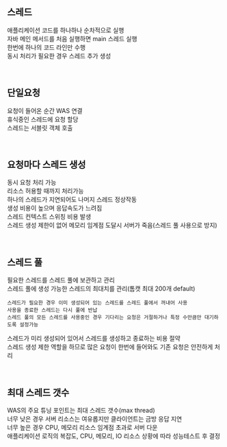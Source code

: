 ## 스레드
애플리케이션 코드를 하나하나 순차적으로 실행  
자바 메인 메서드를 처음 실행하면 main 스레드 실행  
한번에 하나의 코드 라인만 수행  
동시 처리가 필요한 경우 스레드 추가 생성   

<br>

## 단일요청
요청이 들어온 순간 WAS 연결  
휴식중인 스레드에 요청 할당  
스레드는 서블릿 객체 호출  

<br>

## 요청마다 스레드 생성
동시 요청 처리 가능  
리소스 허용할 때까지 처리가능  
하나의 스레드가 지연되어도 나머지 스레드 정상작동  
생성 비용이 높으며 응답속도가 느려짐  
스레드 컨텍스트 스위칭 비용 발생  
스레드 생성 제한이 없어 메모리 임계점 도달시 서버가 죽음(스레드 풀 사용으로 방지)  

<br>

## 스레드 풀
필요한 스레드를 스레드 풀에 보관하고 관리  
스레드 풀에 생성 가능한 스레드의 최대치를 관리(톰캣 최대 200개 default)  

    스레드가 필요한 경우 이미 생성되어 있는 스레드를 스레드 풀에서 꺼내어 사용
    사용을 종료한 스레드는 다시 풀에 반납
    스레드 풀의 모든 스레드를 사용중인 경우 기다리는 요청은 거절하거나 특정 수만큼만 대기하도록 설정가능

스레드가 미리 생성되어 있어서 스레드를 생성하고 종료하는 비용 절약  
스레드 생성 제한 역할을 하므로 많은 요청이 한번에 들어와도 기존 요청은 안전하게 처리  
  
<br>

## 최대 스레드 갯수
WAS의 주요 튜닝 포인트는 최대 스레드 갯수(max thread)  
너무 낮은 경우 서버 리소스는 여유롭지만 클라이언트는 금방 응답 지연  
너무 높은 경우 CPU, 메모리 리소스 임계점 초과로 서버 다운  
애플리케이션 로직의 복잡도, CPU, 메모리, IO 리소스 상황에 따라 성능테스트 후 결정  

<br>
